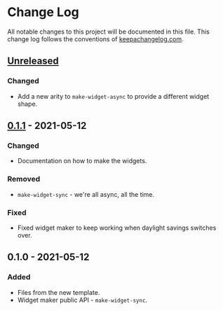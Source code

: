 # Change Log
All notable changes to this project will be documented in this file. This change log follows the conventions of [keepachangelog.com](http://keepachangelog.com/).

## [Unreleased]
### Changed
- Add a new arity to `make-widget-async` to provide a different widget shape.

## [0.1.1] - 2021-05-12
### Changed
- Documentation on how to make the widgets.

### Removed
- `make-widget-sync` - we're all async, all the time.

### Fixed
- Fixed widget maker to keep working when daylight savings switches over.

## 0.1.0 - 2021-05-12
### Added
- Files from the new template.
- Widget maker public API - `make-widget-sync`.

[Unreleased]: https://github.com/your-name/chapter6/compare/0.1.1...HEAD
[0.1.1]: https://github.com/your-name/chapter6/compare/0.1.0...0.1.1
